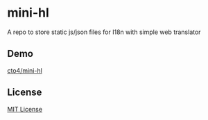 # mini-hl

A repo to store static js/json files for I18n with simple web translator

## Demo

[cto4/mini-hl](https://cto4.github.io/mini-hl)

## License

[MIT License](https://github.com/cto4/mini-hl/blob/main/LICENSE)
